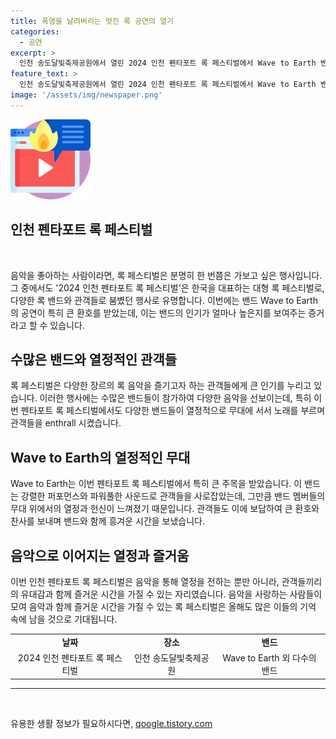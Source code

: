 ```yaml
---
title: 폭염을 날려버리는 멋진 록 공연의 열기
categories:
  - 공연
excerpt: >
  인천 송도달빛축제공원에서 열린 2024 인천 펜타포트 록 페스티벌에서 Wave to Earth 밴드의 열정적인 공연으로 참가자들이 환호하고 있다. 
feature_text: >
  인천 송도달빛축제공원에서 열린 2024 인천 펜타포트 록 페스티벌에서 Wave to Earth 밴드의 열정적인 공연으로 참가자들이 환호하고 있다. 
image: '/assets/img/newspaper.png'
---
```


<p><img src="/assets/img/news.png" alt="rentncar 속보" /></p>

<h2>인천 펜타포트 록 페스티벌</h2>

<p data-ke-size="size16">&nbsp;</p>

<p>음악을 좋아하는 사람이라면, 록 페스티벌은 분명히 한 번쯤은 가보고 싶은 행사입니다. 그 중에서도 '2024 인천 펜타포트 록 페스티벌'은 한국을 대표하는 대형 록 페스티벌로, 다양한 록 밴드와 관객들로 붐볐던 행사로 유명합니다. 이번에는 밴드 Wave to Earth의 공연이 특히 큰 환호를 받았는데, 이는 밴드의 인기가 얼마나 높은지를 보여주는 증거라고 할 수 있습니다.</p>

<h2 data-ke-size="size26">수많은 밴드와 열정적인 관객들</h2>

<p>록 페스티벌은 다양한 장르의 록 음악을 즐기고자 하는 관객들에게 큰 인기를 누리고 있습니다. 이러한 행사에는 수많은 밴드들이 참가하여 다양한 음악을 선보이는데, 특히 이번 펜타포트 록 페스티벌에서도 다양한 밴드들이 열정적으로 무대에 서서 노래를 부르며 관객들을 enthrall 시켰습니다.</p>

<h2 data-ke-size="size26">Wave to Earth의 열정적인 무대</h2>

<p>Wave to Earth는 이번 펜타포트 록 페스티벌에서 특히 큰 주목을 받았습니다. 이 밴드는 강렬한 퍼포먼스와 파워풀한 사운드로 관객들을 사로잡았는데, 그만큼 밴드 멤버들의 무대 위에서의 열정과 헌신이 느껴졌기 때문입니다. 관객들도 이에 보답하여 큰 환호와 찬사를 보내며 밴드와 함께 흥겨운 시간을 보냈습니다.</p>

<h2 data-ke-size="size26">음악으로 이어지는 열정과 즐거움</h2>

<p>이번 인천 펜타포트 록 페스티벌은 음악을 통해 열정을 전하는 뿐만 아니라, 관객들끼리의 유대감과 함께 즐거운 시간을 가질 수 있는 자리였습니다. 음악을 사랑하는 사람들이 모여 음악과 함께 즐거운 시간을 가질 수 있는 록 페스티벌은 올해도 많은 이들의 기억 속에 남을 것으로 기대됩니다.</p>

<table>
  <tr>
    <td style="text-align: center; height: 17px;"><b>날짜</b></td>
    <td style="text-align: center; height: 17px;"><b>장소</b></td>
    <td style="text-align: center; height: 17px;"><b>밴드</b></td>
  </tr>
  <tr>
    <td style="text-align: center; height: 17px;">2024 인천 펜타포트 록 페스티벌</td>
    <td style="text-align: center; height: 17px;">인천 송도달빛축제공원</td>
    <td style="text-align: center; height: 17px;">Wave to Earth 외 다수의 밴드</td>
  </tr>
</table>

<hr>

<p data-ke-size="size16">&nbsp;</p>
유용한 생활 정보가 필요하시다면, <a href="https://qoogle.tistory.com" rel="dofollow">qoogle.tistory.com</a>


